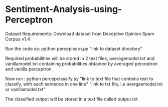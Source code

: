 # Sentiment-Analysis-using-Perceptron

Dataset Requirements: Download dataset from Deceptive Opinion Spam Corpus v1.4

Run the code as: 
python perceplearn.py "link to dataset directory"

Required probabilities will be stored in 2 text files, averagemodel.txt and vanillamodel.txt containing probabilities obtained by averaged perceptron and vanilla perceptron.

Now run :
python percepclassify.py "link to text file that contains text to classify, with each sentence in one line" "link to txt file, i.e avergaemodel.txt or vanillamodel.txt"

The classified output will be stored in a text file called output.txt
